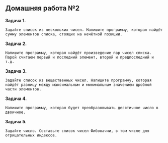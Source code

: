 ## Домашняя работа №2

**Задача 1.** 

    Задайте список из нескольких чисел. Напишите программу, которая найдёт сумму элементов списка, стоящих на нечётной позиции.

**Задача 2.** 

    Напишите программу, которая найдёт произведение пар чисел списка. Парой считаем первый и последний элемент, второй и предпоследний и т.д.

**Задача 3.** 

    Задайте список из вещественных чисел. Напишите программу, которая найдёт разницу между максимальным и минимальным значением дробной части элементов.

**Задача 4.** 

    Напишите программу, которая будет преобразовывать десятичное число в двоичное.

**Задача 5.** 

    Задайте число. Составьте список чисел Фибоначчи, в том числе для отрицательных индексов.